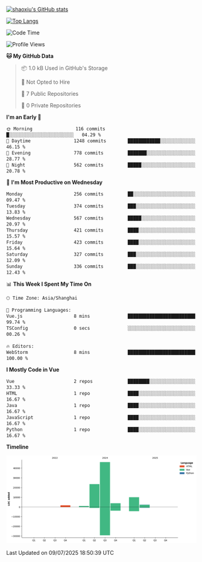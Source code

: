 [![shaoxiu's GitHub stats](https://github-readme-stats.vercel.app/api?username=shaoxiu&count_private=true&show_icons=true)](https://github.com/anuraghazra/github-readme-stats)

[![Top Langs](https://github-readme-stats.vercel.app/api/top-langs/?username=shaoxiu&layout=compact)](https://github.com/anuraghazra/github-readme-stats)


<!--START_SECTION:waka-->
![Code Time](http://img.shields.io/badge/Code%20Time-183%20hrs%201%20min-blue)

![Profile Views](http://img.shields.io/badge/Profile%20Views-0-blue)

**🐱 My GitHub Data** 

> 📦 1.0 kB Used in GitHub's Storage 
 > 
> 🚫 Not Opted to Hire
 > 
> 📜 7 Public Repositories 
 > 
> 🔑 0 Private Repositories 
 > 
**I'm an Early 🐤** 

```text
🌞 Morning                116 commits         █░░░░░░░░░░░░░░░░░░░░░░░░   04.29 % 
🌆 Daytime                1248 commits        ████████████░░░░░░░░░░░░░   46.15 % 
🌃 Evening                778 commits         ███████░░░░░░░░░░░░░░░░░░   28.77 % 
🌙 Night                  562 commits         █████░░░░░░░░░░░░░░░░░░░░   20.78 % 
```
📅 **I'm Most Productive on Wednesday** 

```text
Monday                   256 commits         ██░░░░░░░░░░░░░░░░░░░░░░░   09.47 % 
Tuesday                  374 commits         ███░░░░░░░░░░░░░░░░░░░░░░   13.83 % 
Wednesday                567 commits         █████░░░░░░░░░░░░░░░░░░░░   20.97 % 
Thursday                 421 commits         ████░░░░░░░░░░░░░░░░░░░░░   15.57 % 
Friday                   423 commits         ████░░░░░░░░░░░░░░░░░░░░░   15.64 % 
Saturday                 327 commits         ███░░░░░░░░░░░░░░░░░░░░░░   12.09 % 
Sunday                   336 commits         ███░░░░░░░░░░░░░░░░░░░░░░   12.43 % 
```


📊 **This Week I Spent My Time On** 

```text
🕑︎ Time Zone: Asia/Shanghai

💬 Programming Languages: 
Vue.js                   8 mins              █████████████████████████   99.74 % 
TSConfig                 0 secs              ░░░░░░░░░░░░░░░░░░░░░░░░░   00.26 % 

🔥 Editors: 
WebStorm                 8 mins              █████████████████████████   100.00 % 
```

**I Mostly Code in Vue** 

```text
Vue                      2 repos             ████████░░░░░░░░░░░░░░░░░   33.33 % 
HTML                     1 repo              ████░░░░░░░░░░░░░░░░░░░░░   16.67 % 
Java                     1 repo              ████░░░░░░░░░░░░░░░░░░░░░   16.67 % 
JavaScript               1 repo              ████░░░░░░░░░░░░░░░░░░░░░   16.67 % 
Python                   1 repo              ████░░░░░░░░░░░░░░░░░░░░░   16.67 % 
```



**Timeline**

![Lines of Code chart](https://raw.githubusercontent.com/shaoxiu/shaoxiu/main/assets/bar_graph.png)


 Last Updated on 09/07/2025 18:50:39 UTC
<!--END_SECTION:waka-->
